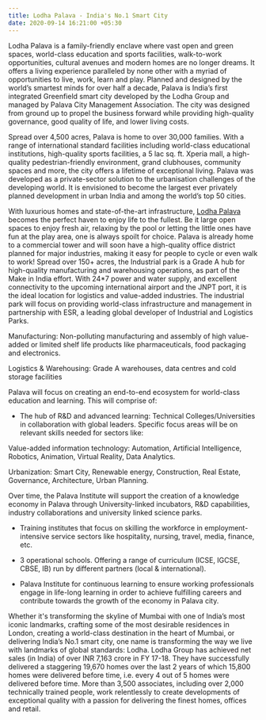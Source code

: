 ```yaml
---
title: Lodha Palava - India's No.1 Smart City
date: 2020-09-14 16:21:00 +05:30
---
```


Lodha Palava is a family-friendly enclave where vast open and green spaces, world-class education and sports facilities, walk-to-work opportunities, cultural avenues and modern homes are no longer dreams. It offers a living experience paralleled by none other with a myriad of opportunities to live, work, learn and play. Planned and designed by the world’s smartest minds for over half a decade, Palava is India’s first integrated Greenfield smart city developed by the Lodha Group and managed by Palava City Management Association. The city was designed from ground up to propel the business forward while providing high-quality governance, good quality of life, and lower living costs.

Spread over 4,500 acres, Palava is home to over 30,000 families. With a range of international standard facilities including world-class educational institutions, high-quality sports facilities, a 5 lac sq. ft. Xperia mall, a high-quality pedestrian-friendly environment, grand clubhouses, community spaces and more, the city offers a lifetime of exceptional living. Palava was developed as a private-sector solution to the urbanisation challenges of the developing world. It is envisioned to become the largest ever privately planned development in urban India and among the world’s top 50 cities.

With luxurious homes and state-of-the-art infrastructure, [Lodha Palava](https://homecapital.in/property/642/palava-city-2-bhk-large) becomes the perfect haven to enjoy life to the fullest. Be it large open spaces to enjoy fresh air, relaxing by the pool or letting the little ones have fun at the play area, one is always spoilt for choice. Palava is already home to a commercial tower and will soon have a high-quality office district planned for major industries, making it easy for people to cycle or even walk to work! Spread over 150+ acres, the Industrial park is a Grade A hub for high-quality manufacturing and warehousing operations, as part of the Make in India effort. With 24*7 power and water supply, and excellent connectivity to the upcoming international airport and the JNPT port, it is the ideal location for logistics and value-added industries. The industrial park will focus on providing world-class infrastructure and management in partnership with ESR, a leading global developer of Industrial and Logistics Parks.

Manufacturing: Non-polluting manufacturing and assembly of high value-added or limited shelf life products like pharmaceuticals, food packaging and electronics.

Logistics & Warehousing: Grade A warehouses, data centres and cold storage facilities

Palava will focus on creating an end-to-end ecosystem for world-class education and learning. This will comprise of:

- The hub of R&D and advanced learning: Technical Colleges/Universities in collaboration with global leaders. Specific focus areas will be on relevant skills needed for sectors like:

Value-added information technology: Automation, Artificial Intelligence, Robotics, Animation, Virtual Reality, Data Analytics.

Urbanization: Smart City, Renewable energy, Construction, Real Estate, Governance, Architecture, Urban Planning.

Over time, the Palava Institute will support the creation of a knowledge economy in Palava through University-linked incubators, R&D capabilities, industry collaborations and university linked science parks.

- Training institutes that focus on skilling the workforce in employment-intensive service sectors like hospitality, nursing, travel, media, finance, etc.

- 3 operational schools. Offering a range of curriculum (ICSE, IGCSE, CBSE, IB) run by different partners (local & international).

- Palava Institute for continuous learning to ensure working professionals engage in life-long learning in order to achieve fulfilling careers and contribute towards the growth of the economy in Palava city.

Whether it's transforming the skyline of Mumbai with one of India’s most iconic landmarks, crafting some of the most desirable residences in London, creating a world-class destination in the heart of Mumbai, or delivering India’s No.1 smart city, one name is transforming the way we live with landmarks of global standards: Lodha. Lodha Group has achieved net sales (in India) of over INR 7,163 crore in FY 17-18. They have successfully delivered a staggering 19,670 homes over the last 2 years of which 15,800 homes were delivered before time, i.e. every 4 out of 5 homes were delivered before time. More than 3,500 associates, including over 2,000 technically trained people, work relentlessly to create developments of exceptional quality with a passion for delivering the finest homes, offices and retail.